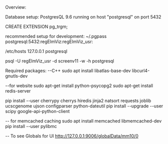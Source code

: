 Overview:


Database setup:
PostgresQL 9.6 running on host "postgresql" on port 5432

CREATE EXTENSION pg_trgm;

recommended setup for development:
~/.pgpass
postgresql:5432:regElmViz:regElmViz_usr:<password>

/etc/hosts
127.0.0.1   postgresql

psql -U regElmViz_usr -d screenv11 -w -h postgresql

Required packages:
--C++
sudo apt install libatlas-base-dev  libcurl4-gnutls-dev

--for website
sudo apt-get install python-psycopg2
sudo apt-get install redis-server

pip install --user cherrypy cherrys hiredis jinja2 natsort requests joblib ucscgenome ujson configparser python-dateutil
pip install --upgrade --user scipy google-api-python-client

-- for memcached caching
sudo apt install memcached libmemcached-dev
pip install --user pylibmc

-- To see Globals for UI
http://127.0.0.1:9006/globalData/mm10/0
